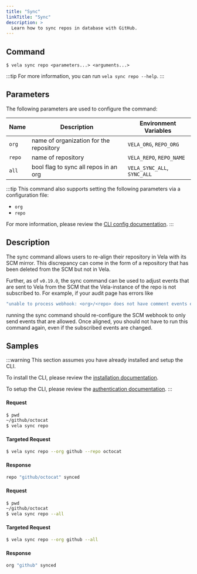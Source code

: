 ```yaml
---
title: "Sync"
linkTitle: "Sync"
description: >
  Learn how to sync repos in database with GitHub.
---
```


## Command

```
$ vela sync repo <parameters...> <arguments...>
```

:::tip
For more information, you can run `vela sync repo --help`.
:::

## Parameters

The following parameters are used to configure the command:

| Name     | Description                             | Environment Variables        |
| -------- | --------------------------------------- | ---------------------------- |
| `org`    | name of organization for the repository | `VELA_ORG`, `REPO_ORG`       |
| `repo`   | name of repository                      | `VELA_REPO`, `REPO_NAME`     |
| `all`    | bool flag to sync all repos in an org   | `VELA_SYNC_ALL`, `SYNC_ALL`  |

:::tip
This command also supports setting the following parameters via a configuration file:

- `org`
- `repo`

For more information, please review the [CLI config documentation](/docs/reference/cli/config/).
:::

## Description

The sync command allows users to re-align their repository in Vela with its SCM mirror. This discrepancy can come in the form of a repository that has been deleted from the SCM but not in Vela. 

Further, as of `v0.19.0`, the sync command can be used to adjust events that are sent to Vela from the SCM that the Vela-instance of the repo is not subscribed to. For example, if your audit page has errors like

```sh
"unable to process webhook: <org>/<repo> does not have comment events enabled"
```

running the sync command should re-configure the SCM webhook to only send events that are allowed. Once aligned, you should not have to run this command again, even if the subscribed events are changed.

## Samples

:::warning
This section assumes you have already installed and setup the CLI.

To install the CLI, please review the [installation documentation](/docs/reference/cli/install.md).

To setup the CLI, please review the [authentication documentation](/docs/reference/cli/authentication/).
:::

#### Request

```sh
$ pwd
~/github/octocat
$ vela sync repo
```

#### Targeted Request

```sh
$ vela sync repo --org github --repo octocat
```

#### Response

```sh
repo "github/octocat" synced
```

#### Request

```sh
$ pwd
~/github/octocat
$ vela sync repo --all
```

#### Targeted Request

```sh
$ vela sync repo --org github --all
```

#### Response

```sh
org "github" synced